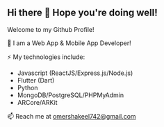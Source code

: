 ## Hi there 👋 Hope you're doing well!

Welcome to my Github Profile! 

🔭 I am a Web App & Mobile App Developer!

⚡ My technologies include:
- Javascript (ReactJS/Express.js/Node.js)
- Flutter (Dart) 
- Python
- MongoDB/PostgreSQL/PHPMyAdmin
- ARCore/ARKit

📫 Reach me at omershakeel742@gmail.com

<!--
**MOmerShakeel/MOmerShakeel** is a ✨ _special_ ✨ repository because its `README.md` (this file) appears on your GitHub profile.

Here are some ideas to get you started:

- 🔭 I’m currently working on ...
- 🌱 I’m currently learning ...
- 👯 I’m looking to collaborate on ...
- 🤔 I’m looking for help with ...
- 💬 Ask me about ...
- 📫 How to reach me: ...
- 😄 Pronouns: ...
- ⚡ Fun fact: ...
-->
